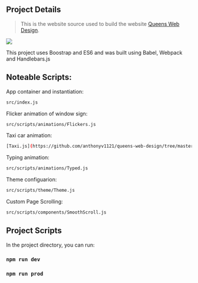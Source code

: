 ## Project Details

> This is the website source used to build the website [Queens Web Design](http://queenswebdesignandgraphics.com/).

![](https://anthonyvlombardo.com/wp-content/uploads/2020/08/nyc-web-design.jpg)

This project uses Boostrap and ES6 and was built using Babel, Webpack and Handlebars.js

## Noteable Scripts:

App container and instantiation:

```sh
src/index.js
```

Flicker animation of window sign:

```sh
src/scripts/animations/Flickers.js
```

Taxi car animation:

```sh
[Taxi.js](https://github.com/anthonyv1121/queens-web-design/tree/master/src/scripts/animations/Taxi.js)
```

Typing animation:

```sh
src/scripts/animations/Typed.js
```

Theme configuarion:

```sh
src/scripts/theme/Theme.js
```

Custom Page Scrolling:

```sh
src/scripts/components/SmoothScroll.js
```

## Project Scripts

In the project directory, you can run:

### `npm run dev`

### `npm run prod`
